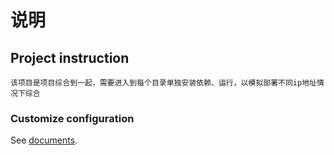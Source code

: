 # 说明

## Project instruction

```
该项目是项目综合到一起，需要进入到每个目录单独安装依赖、运行，以模拟部署不同ip地址情况下综合
```

### Customize configuration

See [documents](https://juejin.cn/post/7152400198269042725/).
